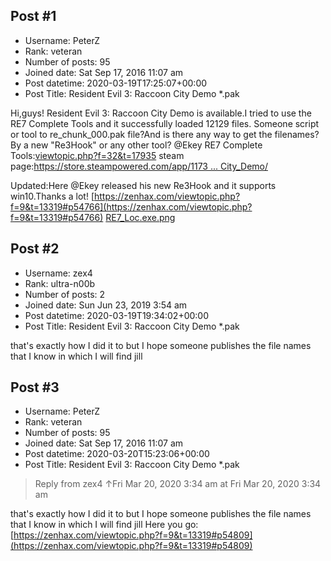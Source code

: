 ## Post #1
- Username: PeterZ
- Rank: veteran
- Number of posts: 95
- Joined date: Sat Sep 17, 2016 11:07 am
- Post datetime: 2020-03-19T17:25:07+00:00
- Post Title: Resident Evil 3: Raccoon City Demo *.pak

Hi,guys! Resident Evil 3: Raccoon City Demo is available.I tried to use the RE7 Complete Tools and it successfully loaded 12129 files.
Someone script or tool to re_chunk_000.pak file?And is there any way to get the filenames?
By a new "Re3Hook" or any other tool? @Ekey
RE7 Complete Tools:[viewtopic.php?f=32&t=17935](https://forum.xentax.com/viewtopic.php?f=32&t=17935)
steam page:[https://store.steampowered.com/app/1173 ... City_Demo/](https://store.steampowered.com/app/1173690/Resident_Evil_3_Raccoon_City_Demo/)

Updated:Here @Ekey released his new Re3Hook and it supports win10.Thanks a lot!
[https://zenhax.com/viewtopic.php?f=9&t=13319#p54766](https://zenhax.com/viewtopic.php?f=9&t=13319#p54766)
[RE7_Loc.exe.png](https://xentaxbackup.github.io/file/17743_RE7_Loc.exe.png)
## Post #2
- Username: zex4
- Rank: ultra-n00b
- Number of posts: 2
- Joined date: Sun Jun 23, 2019 3:54 am
- Post datetime: 2020-03-19T19:34:02+00:00
- Post Title: Resident Evil 3: Raccoon City Demo *.pak

that's exactly how I did it to 
but I hope someone publishes the file names that I know in which I will find jill
## Post #3
- Username: PeterZ
- Rank: veteran
- Number of posts: 95
- Joined date: Sat Sep 17, 2016 11:07 am
- Post datetime: 2020-03-20T15:23:06+00:00
- Post Title: Resident Evil 3: Raccoon City Demo *.pak

> Reply from zex4 ↑Fri Mar 20, 2020 3:34 am at Fri Mar 20, 2020 3:34 am
>
> 
that's exactly how I did it to 
but I hope someone publishes the file names that I know in which I will find jill
Here you go:
[https://zenhax.com/viewtopic.php?f=9&t=13319#p54809](https://zenhax.com/viewtopic.php?f=9&t=13319#p54809)
